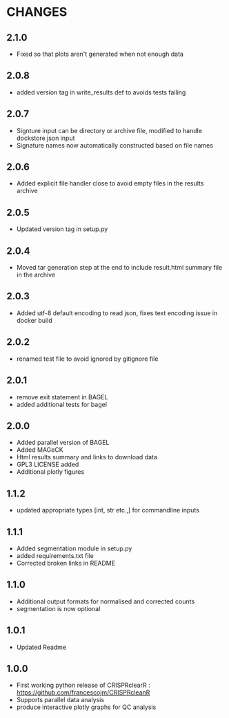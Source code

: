 # CHANGES
## 2.1.0
* Fixed so that plots aren't generated when not enough data

## 2.0.8
* added version tag in write_results def to avoids tests failing

## 2.0.7
* Signture input can be directory or archive file, modified to handle dockstore json input
* Signature names now automatically constructed based on file names
## 2.0.6
* Added explicit file handler close to avoid empty files in the results archive

## 2.0.5
* Updated version tag in setup.py
## 2.0.4
 * Moved tar generation step at the end to include result.html summary file in the archive
## 2.0.3
* Added utf-8 default encoding to read json, fixes text encoding issue in docker build
## 2.0.2
* renamed test file to avoid ignored by gitignore file
## 2.0.1
* remove exit statement in BAGEL
* added additional tests for bagel
## 2.0.0
* Added parallel version of BAGEL
* Added MAGeCK
* Html results summary and links to download data
* GPL3 LICENSE added
* Additional plotly figures

## 1.1.2
 * updated appropriate types [int, str etc.,] for commandline inputs

## 1.1.1
 * Added segmentation module in setup.py
 * added requirements.txt file
 * Corrected broken links in README

## 1.1.0
 * Additional output formats for normalised and corrected counts
 * segmentation is now optional

## 1.0.1
 * Updated Readme

## 1.0.0
 * First working python release of CRISPRclearR : https://github.com/francescojm/CRISPRcleanR
 * Supports parallel data analysis
 * produce interactive plotly graphs for QC analysis
